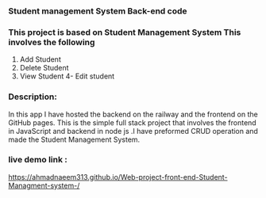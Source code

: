 ### Student management System Back-end code 

### This project is based on Student Management System This involves the following 
1. Add Student
2. Delete Student
3. View Student
4- Edit student

### Description:   
   
In this app I have hosted the backend on the railway and the frontend on the GitHub pages. This is the simple full stack project that involves the frontend in JavaScript and backend in node js .I have preformed CRUD operation and made the Student Management System.

### live demo link :
https://ahmadnaeem313.github.io/Web-project-front-end-Student-Managment-system-/
   
 
 
